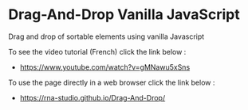 # Drag-And-Drop Vanilla JavaScript
Drag and drop of sortable elements using vanilla Javascript

To see the video tutorial (French) click the link below :
  - https://www.youtube.com/watch?v=gMNawu5xSns

To use the page directly in a web browser click the link below :
  - https://rna-studio.github.io/Drag-And-Drop/
